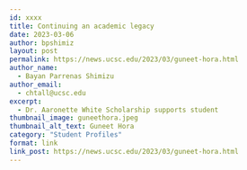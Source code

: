 ```yaml
---
id: xxxx
title: Continuing an academic legacy
date: 2023-03-06
author: bpshimiz
layout: post
permalink: https://news.ucsc.edu/2023/03/guneet-hora.html
author_name:
  - Bayan Parrenas Shimizu
author_email:
  - chtall@ucsc.edu
excerpt:
  - Dr. Aaronette White Scholarship supports student
thumbnail_image: guneethora.jpeg
thumbnail_alt_text: Guneet Hora
category: "Student Profiles"
format: link
link_post: https://news.ucsc.edu/2023/03/guneet-hora.html
---
```

